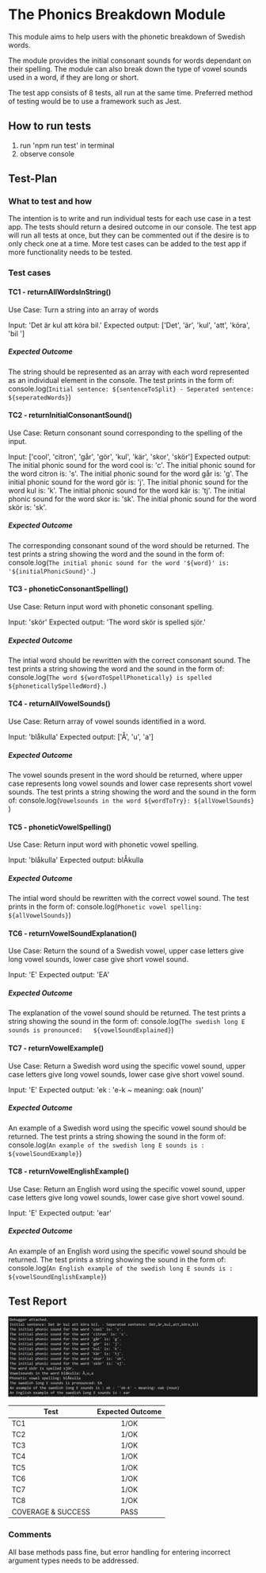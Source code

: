 # The Phonics Breakdown Module
This module aims to help users with the phonetic breakdown of Swedish words.

The module provides the initial consonant sounds for words dependant on their spelling.
The module can also break down the type of vowel sounds used in a word, if they are long or short.

The test app consists of 8 tests, all run at the same time. Preferred method of testing would be to use a framework such as Jest.

## How to run tests
1. run 'npm run test' in terminal
2. observe console


## Test-Plan
### What to test and how
The intention is to write and run individual tests for each use case in a test app. The tests should return a desired outcome in our console. The test app will run all tests at once, but they can be commented out if the desire is to only check one at a time. More test cases can be added to the test app if more functionality needs to be tested.

### Test cases
#### TC1 - returnAllWordsInString()
Use Case: Turn a string into an array of words

Input: 'Det är kul att köra bil.'
Expected output: ['Det', 'är', 'kul', 'att', 'köra', 'bil ']

##### Expected Outcome
The string should be represented as an array with each word represented as an individual element in the console. The test prints in the form of:
  console.log(`Initial sentence: ${sentenceToSplit} - Seperated sentence: ${seperatedWords}`)

#### TC2 - returnInitialConsonantSound()
Use Case: Return consonant sound corresponding to the spelling of the input.

Input: ['cool', 'citron', 'går', 'gör', 'kul', 'kär', 'skor', 'skör']
Expected output:
    The initial phonic sound for the word cool is: 'c'.
    The initial phonic sound for the word citron is: 's'.
    The initial phonic sound for the word går is: 'g'.
    The initial phonic sound for the word gör is: 'j'.
    The initial phonic sound for the word kul is: 'k'.
    The initial phonic sound for the word kär is: 'tj'.
    The initial phonic sound for the word skor is: 'sk'.
    The initial phonic sound for the word skör is: 'sk'.

##### Expected Outcome
The corresponding consonant sound of the word should be returned. The test prints a string showing the word and the sound in the form of:
    console.log(`The initial phonic sound for the word '${word}' is: '${initialPhonicSound}'.`)

#### TC3 - phoneticConsonantSpelling()
Use Case: Return input word with phonetic consonant spelling.

Input: 'skör'
Expected output: 'The word skör is spelled sjör.'

##### Expected Outcome
The intial word should be rewritten with the correct consonant sound. The test prints a string showing the word and the sound in the form of:
  console.log(`The word ${wordToSpellPhonetically} is spelled ${phoneticallySpelledWord}.`)


#### TC4 - returnAllVowelSounds()
Use Case: Return array of vowel sounds identified in a word.

Input: 'blåkulla'
Expected output: ['Å', 'u', 'a']

##### Expected Outcome
The vowel sounds present in the word should be returned, where upper case represents long vowel sounds and lower case represents short vowel sounds. The test prints a string showing the word and the sound in the form of:
  console.log(`Vowelsounds in the word ${wordToTry}: ${allVowelSounds} `)

#### TC5 - phoneticVowelSpelling()
Use Case: Return input word with phonetic vowel spelling.

Input: 'blåkulla'
Expected output: blÅkulla

##### Expected Outcome
The intial word should be rewritten with the correct vowel sound. The test prints in the form of:
  console.log(`Phonetic vowel spelling:  ${allVowelSounds}`)

  #### TC6 - returnVowelSoundExplanation()
Use Case: Return the sound of a Swedish vowel, upper case letters give long vowel sounds, lower case give short vowel sound.

Input: 'E'
Expected output: 'EA'

##### Expected Outcome
The explanation of the vowel sound should be returned. The test prints a string showing the sound in the form of:
  console.log(`The swedish long E sounds is pronounced:   ${vowelSoundExplained}`)

#### TC7 - returnVowelExample()
Use Case: Return a Swedish word using the specific vowel sound, upper case letters give long vowel sounds, lower case give short vowel sound.

Input: 'E'
Expected output: 'ek : 'e-k ~ meaning: oak (noun)'

##### Expected Outcome
An example of a Swedish word using the specific vowel sound should be returned. The test prints a string showing the sound in the form of:
  console.log(`An example of the swedish long E sounds is :  ${vowelSoundExample}`)

#### TC8 - returnVowelEnglishExample()
Use Case: Return an English word using the specific vowel sound, upper case letters give long vowel sounds, lower case give short vowel sound.

Input: 'E'
Expected output: 'ear'

##### Expected Outcome
An example of an English word using the specific vowel sound should be returned. The test prints a string showing the sound in the form of:
  console.log(`An English example of the swedish long E sounds is :  ${vowelSoundEnglishExample}`)


## Test Report

![View Results](testImages.png)

| Test               | Expected Outcome |
|--------------------|:----------------:|
| TC1                |       1/OK       |
| TC2                |       1/OK       |
| TC3                |       1/OK       |
| TC4                |       1/OK       |
| TC5                |       1/OK       |
| TC6                |       1/OK       |
| TC7                |       1/OK       |
| TC8                |       1/OK       |
| COVERAGE & SUCCESS |       PASS       |

### Comments
All base methods pass fine, but error handling for entering incorrect argument types needs to be addressed.

